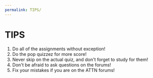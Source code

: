 ```yaml
---
permalink: TIPS/
---
```


# TIPS
1. Do all of the assignments without exception!
2. Do the pop quizzez for more score!
3. Never skip on the actual quiz, and don't forget to study for them!
4. Don't be afraid to ask questions on the forums!
5. Fix your mistakes if you are on the ATTN forums!

